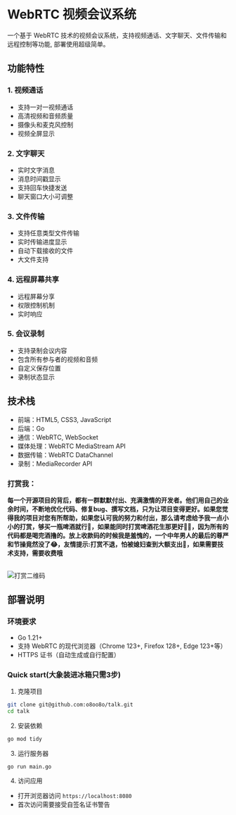 # WebRTC 视频会议系统

一个基于 WebRTC 技术的视频会议系统，支持视频通话、文字聊天、文件传输和远程控制等功能, 部署使用超级简单。

## 功能特性

### 1. 视频通话
- 支持一对一视频通话
- 高清视频和音频质量
- 摄像头和麦克风控制
- 视频全屏显示

### 2. 文字聊天
- 实时文字消息
- 消息时间戳显示
- 支持回车快捷发送
- 聊天窗口大小可调整

### 3. 文件传输
- 支持任意类型文件传输
- 实时传输进度显示
- 自动下载接收的文件
- 大文件支持

### 4. 远程屏幕共享
- 远程屏幕分享
- 权限控制机制
- 实时响应

### 5. 会议录制
- 支持录制会议内容
- 包含所有参与者的视频和音频
- 自定义保存位置
- 录制状态显示

## 技术栈

- 前端：HTML5, CSS3, JavaScript
- 后端：Go
- 通信：WebRTC, WebSocket
- 媒体处理：WebRTC MediaStream API
- 数据传输：WebRTC DataChannel
- 录制：MediaRecorder API

### 打赏我：
**每一个开源项目的背后，都有一群默默付出、充满激情的开发者。他们用自己的业余时间，不断地优化代码、修复bug、撰写文档，只为让项目变得更好。如果您觉得我的项目对您有所帮助，如果您认可我的努力和付出，那么请考虑给予我一点小小的打赏，够买一瓶啤酒就行🍺，如果能同时打赏啤酒花生那更好🍺🥜，因为所有的代码都是喝完酒撸的。放上收款码的时候我是羞愧的，一个中年男人的最后的尊严和节操竟然没了😂，友情提示:打赏不退，怕被媳妇查到大额支出🥸，如果需要技术支持，需要收费哦**
<br/>
<br/>

![打赏二维码](https://gitee.com/o8oo8o/public/raw/master/pay.png)

## 部署说明

### 环境要求

- Go 1.21+
- 支持 WebRTC 的现代浏览器（Chrome 123+, Firefox 128+, Edge 123+等）
- HTTPS 证书（自动生成或自行配置）

### Quick start(大象装进冰箱只需3步)

1. 克隆项目
```bash
git clone git@github.com:o8oo8o/talk.git
cd talk
```

2. 安装依赖
```bash
go mod tidy
```

3. 运行服务器
```bash
go run main.go
```

4. 访问应用
- 打开浏览器访问 `https://localhost:8080`
- 首次访问需要接受自签名证书警告

